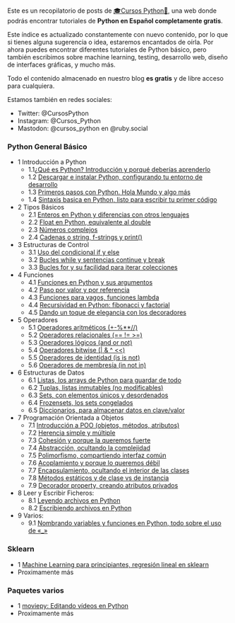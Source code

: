 Este es un recopilatorio de posts de [🎓Cursos Python🐍](www.cursospython.com), una web donde podrás encontrar tutoriales de **Python en Español completamente gratis**.

Este índice es actualizado constantemente con nuevo contenido, por lo que si tienes alguna sugerencia o idea, estaremos encantados de oírla. Por ahora puedes encontrar diferentes tutoriales de Python básico, pero también escribimos sobre machine learning, testing, desarrollo web, diseño de interfaces gráficas, y mucho más.

Todo el contenido almacenado en nuestro blog **es gratis** y de libre acceso para cualquiera.

Estamos también en redes sociales:
* Twitter: @CursosPython
* Instagram: @Cursos_Python
* Mastodon: @cursos_python en @ruby.social

### Python General Básico

* 1 Introducción a Python
  * 1.1[¿Qué es Python? Introducción y porqué deberías aprenderlo](https://cursospython.com/que-es-python/ "¿Qué es Python?. Introducción y porqué deberías aprenderlo")
  * 1.2 [Descargar e instalar Python, configurando tu entorno de desarrollo](https://cursospython.com/descargar-instalar-python/ "Descargar e instalar Python, configurando tu entorno de desarrollo")
  * 1.3 [Primeros pasos con Python. Hola Mundo y algo más](https://cursospython.com/hola-mundo-python/ "Primeros pasos con Python. Hola Mundo y algo más")
  * 1.4 [Sintaxis basica en Python, listo para escribir tu primer código](https://cursospython.com/sintaxis-python/ "Sintaxis basica en Python, listo para escribir tu primer código")
* 2 Tipos Básicos
  * 2.1 [Enteros en Python y diferencias con otros lenguajes](https://cursospython.com/entero-en-python/ "Enteros en Python y diferencias con otros lenguajes")
  * 2.2 [Float en Python, equivalente al double](https://cursospython.com/tipos-numericos-float/ "Float en Python, equivalente al double")
  * 2.3 [Números complejos](https://cursospython.com/numeros-complejos/ "Números complejos")
  * 2.4 [Cadenas o string, f-strings y print()](https://cursospython.com/cadenas-python/ "Cadenas o string, f-strings y print()")
* 3 Estructuras de Control
  * 3.1 [Uso del condicional if y else](https://cursospython.com/if-python/ "Uso del condicional if y else")
  * 3.2 [Bucles while y sentencias continue y break](https://cursospython.com/while-python/ "Bucles while y sentencias continue y break")
  * 3.3 [Bucles for y su facilidad para iterar colecciones](https://cursospython.com/for-python/ "Bucles for y su facilidad para iterar colecciones")
* 4 Funciones
  * 4.1 [Funciones en Python y sus argumentos](https://cursospython.com/funciones-en-python/ "Funciones en Python y sus argumentos")
  * 4.2 [Paso por valor y por referencia](https://cursospython.com/paso-por-valor-y-referencia/ "Paso por valor y por referencia")
  * 4.3 [Funciones para vagos, funciones lambda](https://cursospython.com/lambda-python/ "Funciones para vagos, funciones lambda")
  * 4.4 [Recursividad en Python: fibonacci y factorial](https://cursospython.com/recursividad/ "Recursividad en Python: fibonacci y factorial")
  * 4.5 [Dando un toque de elegancia con los decoradores](https://cursospython.com/decoradores-python/ "Dando un toque de elegancia con los decoradores")
* 5 Operadores
  * 5.1 [Operadores aritméticos (+-%**//)](https://cursospython.com/operadores-aritmeticos/ "Operadores aritméticos (+-%**//)")
  * 5.2 [Operadores relacionales (== != >=)](https://cursospython.com/operadores-relacionales/ "Operadores relacionales (== != >=)")
  * 5.3 [Operadores lógicos (and or not)](https://cursospython.com/operadores-logicos/ "Operadores lógicos (and or not)")
  * 5.4 [Operadores bitwise (| & ^ <<)](https://cursospython.com/operadores-bitwise/ "Operadores bitwise (| & ^ <<)")
  * 5.5 [Operadores de identidad (is is not)](https://cursospython.com/operadores-identidad/ "Operadores de identidad (is is not)")
  * 5.6 [Operadores de membresía (in not in)](https://cursospython.com/operadores-membresia/ "Operadores de membresía (in not in)")
* 6 Estructuras de Datos
  * 6.1 [Listas, los arrays de Python para guardar de todo](https://cursospython.com/listas-en-python/ "Listas, los arrays de Python para guardar de todo")
  * 6.2 [Tuplas, listas inmutables (no modificables)](https://cursospython.com/tuplas-python/ "Tuplas, listas inmutables (no modificables)")
  * 6.3 [Sets, con elementos únicos y desordenados](https://cursospython.com/sets-python/ "Sets, con elementos únicos y desordenados")
  * 6.4 [Frozensets, los sets congelados](https://cursospython.com/frozenset-en-python/ "Frozensets, los sets congelados")
  * 6.5 [Diccionarios, para almacenar datos en clave/valor](https://cursospython.com/diccionarios-en-python/ "Diccionarios, para almacenar datos en clave/valor")
* 7 Programación Orientada a Objetos
  * 7.1 [Introducción a POO (objetos, métodos, atributos)](https://cursospython.com/programacion-orientada-a-objetos/ "Introducción a POO (objetos, métodos, atributos)")
  * 7.2 [Herencia simple y múltiple](https://cursospython.com/herencia-en-python/ "Herencia simple y múltiple")
  * 7.3 [Cohesión y porque la queremos fuerte](https://cursospython.com/cohesion-en-programacion/ "Cohesión y porque la queremos fuerte")
  * 7.4 [Abstracción, ocultando la complejidad](https://cursospython.com/abstraccion-en-programacion/ "Abstracción, ocultando la complejidad")
  * 7.5 [Polimorfismo, compartiendo interfaz común](https://cursospython.com/polimorfismo-en-programacion/ "Polimorfismo, compartiendo interfaz común")
  * 7.6 [Acoplamiento y porque lo queremos débil](https://cursospython.com/acoplamiento-en-programacion/ "Acoplamiento y porque lo queremos débil")
  * 7.7 [Encapsulamiento, ocultando el interior de las clases](https://cursospython.com/encapsulamiento-poo/ "Encapsulamiento, ocultando el interior de las clases")
  * 7.8 [Métodos estáticos y de clase vs de instancia](https://cursospython.com/metodos-estaticos-clase-python/ "Métodos estáticos y de clase vs de instancia")
  * 7.9 [Decorador property, creando atributos privados](https://cursospython.com/decorador-property-python/ "Decorador property, creando atributos privados")
* 8 Leer y Escribir Ficheros:
  * 8.1 [Leyendo archivos en Python](https://cursospython.com/leer-archivos-python/ "Leyendo archivos en Python")
  * 8.2 [Escribiendo archivos en Python](https://cursospython.com/escribir-archivos-python/ "Escribiendo archivos en Python")
* 9 Varios:
  * 9.1 [Nombrando variables y funciones en Python, todo sobre el uso de «_»](https://cursospython.com/guion-bajo-python/ "Nombrando variables y funciones en Python, todo sobre el uso de «_»")
   
### Sklearn
 * 1 [Machine Learning para principiantes, regresión lineal en sklearn](https://cursospython.com/regresion-lineal/ "Machine Learning para principiantes, regresión lineal en sklearn")
 * Proximamente más

### Paquetes varios
 * 1 [moviepy: Editando vídeos en Python](https://cursospython.com/video-python "moviepy: Editando vídeos en Python")
 * Proximamente más
